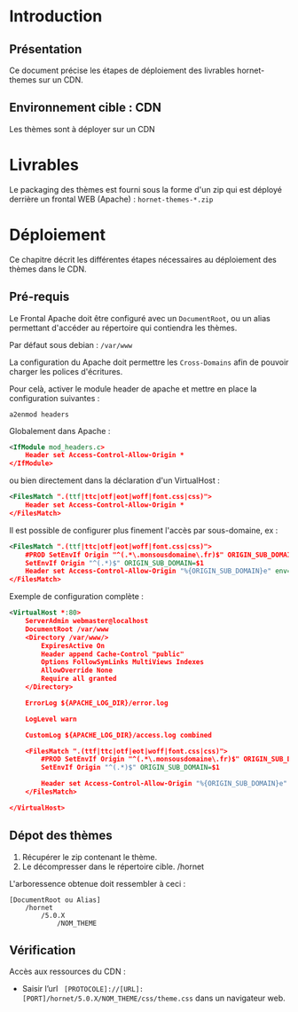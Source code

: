 # Introduction

## Présentation

Ce document précise les étapes de déploiement des livrables hornet-themes sur un CDN.

## Environnement cible : CDN

Les thèmes sont à déployer sur un CDN 

# Livrables

Le packaging des thèmes est fourni sous la forme d'un zip qui est déployé derrière un frontal WEB (Apache) : `hornet-themes-*.zip`

# Déploiement

Ce chapitre décrit les différentes étapes nécessaires au déploiement des thèmes dans le CDN.

## Pré-requis

Le Frontal Apache doit être configuré avec un `DocumentRoot`, ou un alias permettant d'accéder au répertoire qui contiendra les thèmes.

Par défaut sous debian : `/var/www`

La configuration du Apache doit permettre les `Cross-Domains` afin de pouvoir charger les polices d'écritures.

Pour celà, activer le module header de apache et mettre en place la configuration suivantes :

```shell
a2enmod headers
```

Globalement dans Apache :

```xml
<IfModule mod_headers.c>
	Header set Access-Control-Allow-Origin *
</IfModule>
```

ou bien directement dans la déclaration d'un VirtualHost :

```xml
<FilesMatch ".(ttf|ttc|otf|eot|woff|font.css|css)">	
	Header set Access-Control-Allow-Origin *
</FilesMatch>
```

Il est possible de configurer plus finement l'accès par sous-domaine, ex : 

```xml
<FilesMatch ".(ttf|ttc|otf|eot|woff|font.css|css)">	
	#PROD SetEnvIf Origin "^(.*\.monsousdomaine\.fr)$" ORIGIN_SUB_DOMAIN=$1
	SetEnvIf Origin "^(.*)$" ORIGIN_SUB_DOMAIN=$1
	Header set Access-Control-Allow-Origin "%{ORIGIN_SUB_DOMAIN}e" env=ORIGIN_SUB_DOMAIN
</FilesMatch>
```

Exemple de configuration complète : 

```xml
<VirtualHost *:80>
	ServerAdmin webmaster@localhost
	DocumentRoot /var/www
	<Directory /var/www/>
 		ExpiresActive On		
		Header append Cache-Control "public"
		Options FollowSymLinks MultiViews Indexes
		AllowOverride None
		Require all granted
	</Directory>

	ErrorLog ${APACHE_LOG_DIR}/error.log

	LogLevel warn

	CustomLog ${APACHE_LOG_DIR}/access.log combined

	<FilesMatch ".(ttf|ttc|otf|eot|woff|font.css|css)">	
		#PROD SetEnvIf Origin "^(.*\.monsousdomaine\.fr)$" ORIGIN_SUB_DOMAIN=$1
		SetEnvIf Origin "^(.*)$" ORIGIN_SUB_DOMAIN=$1

		Header set Access-Control-Allow-Origin "%{ORIGIN_SUB_DOMAIN}e" env=ORIGIN_SUB_DOMAIN
	</FilesMatch>

</VirtualHost>
```

## Dépot des thèmes

1. Récupérer le zip contenant le thème.
2. Le décompresser dans le répertoire cible. /hornet

L'arboressence obtenue doit ressembler à ceci :

```
[DocumentRoot ou Alias]
	/hornet
		/5.0.X
			/NOM_THEME
```

## Vérification

Accès aux ressources du CDN :

- Saisir l’url ` [PROTOCOLE]://[URL]:[PORT]/hornet/5.0.X/NOM_THEME/css/theme.css` dans un navigateur web.
